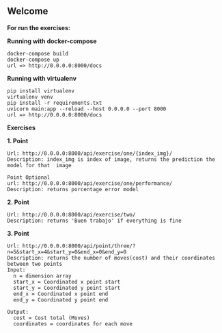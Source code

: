 ## Welcome

**For run the exercises:** 

**Running with docker-compose** 
```
docker-compose build	
docker-compose up
url => http://0.0.0.0:8000/docs
```


**Running with virtualenv** 
```
pip install virtualenv
virtualenv venv
pip install -r requirements.txt
uvicorn main:app --reload --host 0.0.0.0 --port 8000
url => http://0.0.0.0:8000/docs 
```


**Exercises** 

**1. Point**

```
Url: http://0.0.0.0:8000/api/exercise/one/{index_img}/
Description: index_img is index of image, returns the prediction the model for that  image

Point Optional
url: http://0.0.0.0:8000/api/exercise/one/performance/
Description: returns porcentage error model

```
**2. Point**

``` 
Url: http://0.0.0.0:8000/api/exercise/two/
Description: returns 'Buen trabajo' if everything is fine
```

**3. Point**

```
Url: http://0.0.0.0:8000/api/point/three/?n=5&start_x=4&start_y=0&end_x=0&end_y=0
Description: returns the number of moves(cost) and their coordinates between two points
Input:
  n = dimension array
  start_x = Coordinated x point start
  start_y = Coordinated y point start
  end_x = Coordinated x point end
  end_y = Coordinated y point end

Output:
  cost = Cost total (Moves)
  coordinates = coordinates for each move
```
